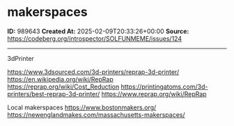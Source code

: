 # makerspaces

**ID:** 989643
**Created At:** 2025-02-09T20:33:26+00:00
**Source:** https://codeberg.org/introspector/SOLFUNMEME/issues/124

---

3dPrinter

https://www.3dsourced.com/3d-printers/reprap-3d-printer/
https://en.wikipedia.org/wiki/RepRap
https://reprap.org/wiki/Cost_Reduction
https://printingatoms.com/3d-printers/best-reprap-3d-printer/
https://www.reprap.org/wiki/RepRap

Local makerspaces
https://www.bostonmakers.org/
https://newenglandmakes.com/massachusetts-makerspaces/
